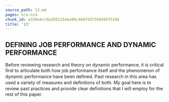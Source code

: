 ```yaml
---
source_path: 13.md
pages: n/a-n/a
chunk_id: e334e4cc9a356115eba99c404fd2f358495f5194
title: '13'
---
```

## DEFINING JOB PERFORMANCE AND DYNAMIC PERFORMANCE

Before reviewing research and theory on dynamic performance, it is critical ﬁrst to articulate both how job performance itself and the phenomenon of dynamic performance have been deﬁned. Past research in this area has used a variety of measures and deﬁnitions of both. My goal here is to review past practices and provide clear deﬁnitions that I will employ for the rest of this paper.
